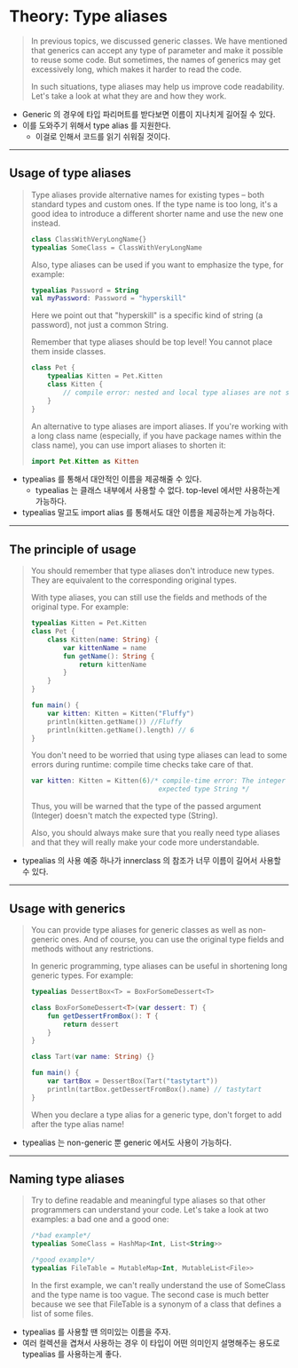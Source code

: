 # Theory: Type aliases

> In previous topics, we discussed generic classes. We have mentioned that generics can accept any type of parameter and make it possible to reuse some code. But sometimes, the names of generics may get excessively long, which makes it harder to read the code.
>
> In such situations, type aliases may help us improve code readability. Let's take a look at what they are and how they work.

- Generic 의 경우에 타입 파리머트를 받다보면 이름이 지나치게 길어질 수 있다. 
- 이를 도와주기 위해서 type alias 를 지원한다. 
  - 이걸로 인해서 코드를 읽기 쉬워질 것이다.

***

## Usage of type aliases

> Type aliases provide alternative names for existing types – both standard types and custom ones. If the type name is too long, it's a good idea to introduce a different shorter name and use the new one instead.
>
> ```kotlin
> class ClassWithVeryLongName{}
> typealias SomeClass = ClassWithVeryLongName
> ```
> 
> Also, type aliases can be used if you want to emphasize the type, for example:
>
> ```kotlin
> typealias Password = String
> val myPassword: Password = "hyperskill"
> ```
> 
> Here we point out that "hyperskill" is a specific kind of string (a password), not just a common String.
>
> Remember that type aliases should be top level! You cannot place them inside classes.
>
> ```kotlin
> class Pet {
>     typealias Kitten = Pet.Kitten
>     class Kitten {
>         // compile error: nested and local type aliases are not supported
>     }
> }
> ```
> 
> An alternative to type aliases are import aliases. If you're working with a long class name (especially, if you have package names within the class name), you can use import aliases to shorten it:
> 
> ```kotlin
> import Pet.Kitten as Kitten
> ```

- typealias 를 통해서 대안적인 이름을 제공해줄 수 있다.
  - typealias 는 클래스 내부에서 사용할 수 없다. top-level 에서만 사용하는게 가능하다.
- typealias 말고도 import alias 를 통해서도 대안 이름을 제공하는게 가능하다.

***

## The principle of usage

> You should remember that type aliases don't introduce new types. They are equivalent to the corresponding original types.
>
> With type aliases, you can still use the fields and methods of the original type. For example:
>
> ```kotlin
> typealias Kitten = Pet.Kitten
> class Pet {
>     class Kitten(name: String) {
>         var kittenName = name
>         fun getName(): String {
>             return kittenName
>         }
>     }
> }
> 
> fun main() {
>     var kitten: Kitten = Kitten("Fluffy")
>     println(kitten.getName()) //Fluffy
>     println(kitten.getName().length) // 6
> }
> ```
> 
> You don't need to be worried that using type aliases can lead to some errors during runtime: compile time checks take care of that.
>
> ```kotlin
> var kitten: Kitten = Kitten(6)/* compile-time error: The integer literal does not conform to the 
 >                                 expected type String */
> ```
> 
> Thus, you will be warned that the type of the passed argument (Integer) doesn't match the expected type (String).
>
> Also, you should always make sure that you really need type aliases and that they will really make your code more understandable.

- typealias 의 사용 예중 하나가 innerclass 의 참조가 너무 이름이 길어서 사용할 수 있다.

***

## Usage with generics

> You can provide type aliases for generic classes as well as non-generic ones. And of course, you can use the original type fields and methods without any restrictions.
>
> In generic programming, type aliases can be useful in shortening long generic types. For example:
>
> ```kotlin
> typealias DessertBox<T> = BoxForSomeDessert<T>
> 
> class BoxForSomeDessert<T>(var dessert: T) {
>     fun getDessertFromBox(): T {
>         return dessert
>     }
> }
> 
> class Tart(var name: String) {}
> 
> fun main() {
>     var tartBox = DessertBox(Tart("tastytart"))
>     println(tartBox.getDessertFromBox().name) // tastytart
> }
> ```
> 
> When you declare a type alias for a generic type, don't forget to add <T> after the type alias name!

- typealias 는 non-generic 뿐 generic 에서도 사용이 가능하다.

***

## Naming type aliases

> Try to define readable and meaningful type aliases so that other programmers can understand your code. Let's take a look at two examples: a bad one and a good one:
>
> ```kotlin
> /*bad example*/
> typealias SomeClass = HashMap<Int, List<String>>
>
> /*good example*/
> typealias FileTable = MutableMap<Int, MutableList<File>>
> ```
> 
> In the first example, we can't really understand the use of SomeClass and the type name is too vague. The second case is much better because we see that FileTable is a synonym of a class that defines a list of some files.

- typealias 를 사용할 땐 의미있는 이름을 주자. 
- 여러 컬렉션을 겹쳐서 사용하는 경우 이 타입이 어떤 의미인지 설명해주는 용도로 typealias 를 사용하는게 좋다.


